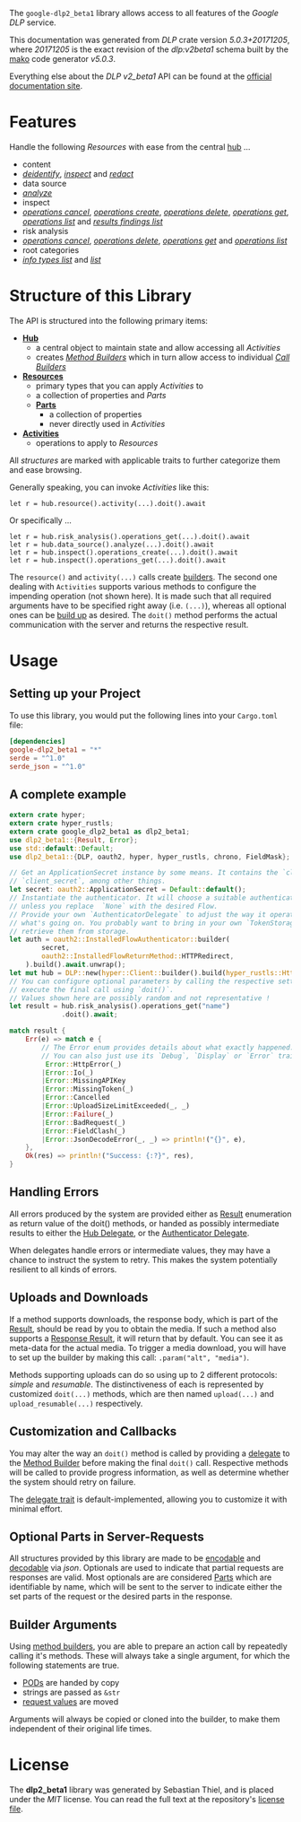 <!---
DO NOT EDIT !
This file was generated automatically from 'src/generator/templates/api/README.md.mako'
DO NOT EDIT !
-->
The `google-dlp2_beta1` library allows access to all features of the *Google DLP* service.

This documentation was generated from *DLP* crate version *5.0.3+20171205*, where *20171205* is the exact revision of the *dlp:v2beta1* schema built by the [mako](http://www.makotemplates.org/) code generator *v5.0.3*.

Everything else about the *DLP* *v2_beta1* API can be found at the
[official documentation site](https://cloud.google.com/dlp/docs/).
# Features

Handle the following *Resources* with ease from the central [hub](https://docs.rs/google-dlp2_beta1/5.0.3+20171205/google_dlp2_beta1/DLP) ...

* content
 * [*deidentify*](https://docs.rs/google-dlp2_beta1/5.0.3+20171205/google_dlp2_beta1/api::ContentDeidentifyCall), [*inspect*](https://docs.rs/google-dlp2_beta1/5.0.3+20171205/google_dlp2_beta1/api::ContentInspectCall) and [*redact*](https://docs.rs/google-dlp2_beta1/5.0.3+20171205/google_dlp2_beta1/api::ContentRedactCall)
* data source
 * [*analyze*](https://docs.rs/google-dlp2_beta1/5.0.3+20171205/google_dlp2_beta1/api::DataSourceAnalyzeCall)
* inspect
 * [*operations cancel*](https://docs.rs/google-dlp2_beta1/5.0.3+20171205/google_dlp2_beta1/api::InspectOperationCancelCall), [*operations create*](https://docs.rs/google-dlp2_beta1/5.0.3+20171205/google_dlp2_beta1/api::InspectOperationCreateCall), [*operations delete*](https://docs.rs/google-dlp2_beta1/5.0.3+20171205/google_dlp2_beta1/api::InspectOperationDeleteCall), [*operations get*](https://docs.rs/google-dlp2_beta1/5.0.3+20171205/google_dlp2_beta1/api::InspectOperationGetCall), [*operations list*](https://docs.rs/google-dlp2_beta1/5.0.3+20171205/google_dlp2_beta1/api::InspectOperationListCall) and [*results findings list*](https://docs.rs/google-dlp2_beta1/5.0.3+20171205/google_dlp2_beta1/api::InspectResultFindingListCall)
* risk analysis
 * [*operations cancel*](https://docs.rs/google-dlp2_beta1/5.0.3+20171205/google_dlp2_beta1/api::RiskAnalysiOperationCancelCall), [*operations delete*](https://docs.rs/google-dlp2_beta1/5.0.3+20171205/google_dlp2_beta1/api::RiskAnalysiOperationDeleteCall), [*operations get*](https://docs.rs/google-dlp2_beta1/5.0.3+20171205/google_dlp2_beta1/api::RiskAnalysiOperationGetCall) and [*operations list*](https://docs.rs/google-dlp2_beta1/5.0.3+20171205/google_dlp2_beta1/api::RiskAnalysiOperationListCall)
* root categories
 * [*info types list*](https://docs.rs/google-dlp2_beta1/5.0.3+20171205/google_dlp2_beta1/api::RootCategoryInfoTypeListCall) and [*list*](https://docs.rs/google-dlp2_beta1/5.0.3+20171205/google_dlp2_beta1/api::RootCategoryListCall)




# Structure of this Library

The API is structured into the following primary items:

* **[Hub](https://docs.rs/google-dlp2_beta1/5.0.3+20171205/google_dlp2_beta1/DLP)**
    * a central object to maintain state and allow accessing all *Activities*
    * creates [*Method Builders*](https://docs.rs/google-dlp2_beta1/5.0.3+20171205/google_dlp2_beta1/client::MethodsBuilder) which in turn
      allow access to individual [*Call Builders*](https://docs.rs/google-dlp2_beta1/5.0.3+20171205/google_dlp2_beta1/client::CallBuilder)
* **[Resources](https://docs.rs/google-dlp2_beta1/5.0.3+20171205/google_dlp2_beta1/client::Resource)**
    * primary types that you can apply *Activities* to
    * a collection of properties and *Parts*
    * **[Parts](https://docs.rs/google-dlp2_beta1/5.0.3+20171205/google_dlp2_beta1/client::Part)**
        * a collection of properties
        * never directly used in *Activities*
* **[Activities](https://docs.rs/google-dlp2_beta1/5.0.3+20171205/google_dlp2_beta1/client::CallBuilder)**
    * operations to apply to *Resources*

All *structures* are marked with applicable traits to further categorize them and ease browsing.

Generally speaking, you can invoke *Activities* like this:

```Rust,ignore
let r = hub.resource().activity(...).doit().await
```

Or specifically ...

```ignore
let r = hub.risk_analysis().operations_get(...).doit().await
let r = hub.data_source().analyze(...).doit().await
let r = hub.inspect().operations_create(...).doit().await
let r = hub.inspect().operations_get(...).doit().await
```

The `resource()` and `activity(...)` calls create [builders][builder-pattern]. The second one dealing with `Activities`
supports various methods to configure the impending operation (not shown here). It is made such that all required arguments have to be
specified right away (i.e. `(...)`), whereas all optional ones can be [build up][builder-pattern] as desired.
The `doit()` method performs the actual communication with the server and returns the respective result.

# Usage

## Setting up your Project

To use this library, you would put the following lines into your `Cargo.toml` file:

```toml
[dependencies]
google-dlp2_beta1 = "*"
serde = "^1.0"
serde_json = "^1.0"
```

## A complete example

```Rust
extern crate hyper;
extern crate hyper_rustls;
extern crate google_dlp2_beta1 as dlp2_beta1;
use dlp2_beta1::{Result, Error};
use std::default::Default;
use dlp2_beta1::{DLP, oauth2, hyper, hyper_rustls, chrono, FieldMask};

// Get an ApplicationSecret instance by some means. It contains the `client_id` and
// `client_secret`, among other things.
let secret: oauth2::ApplicationSecret = Default::default();
// Instantiate the authenticator. It will choose a suitable authentication flow for you,
// unless you replace  `None` with the desired Flow.
// Provide your own `AuthenticatorDelegate` to adjust the way it operates and get feedback about
// what's going on. You probably want to bring in your own `TokenStorage` to persist tokens and
// retrieve them from storage.
let auth = oauth2::InstalledFlowAuthenticator::builder(
        secret,
        oauth2::InstalledFlowReturnMethod::HTTPRedirect,
    ).build().await.unwrap();
let mut hub = DLP::new(hyper::Client::builder().build(hyper_rustls::HttpsConnectorBuilder::new().with_native_roots().https_or_http().enable_http1().build()), auth);
// You can configure optional parameters by calling the respective setters at will, and
// execute the final call using `doit()`.
// Values shown here are possibly random and not representative !
let result = hub.risk_analysis().operations_get("name")
             .doit().await;

match result {
    Err(e) => match e {
        // The Error enum provides details about what exactly happened.
        // You can also just use its `Debug`, `Display` or `Error` traits
         Error::HttpError(_)
        |Error::Io(_)
        |Error::MissingAPIKey
        |Error::MissingToken(_)
        |Error::Cancelled
        |Error::UploadSizeLimitExceeded(_, _)
        |Error::Failure(_)
        |Error::BadRequest(_)
        |Error::FieldClash(_)
        |Error::JsonDecodeError(_, _) => println!("{}", e),
    },
    Ok(res) => println!("Success: {:?}", res),
}

```
## Handling Errors

All errors produced by the system are provided either as [Result](https://docs.rs/google-dlp2_beta1/5.0.3+20171205/google_dlp2_beta1/client::Result) enumeration as return value of
the doit() methods, or handed as possibly intermediate results to either the
[Hub Delegate](https://docs.rs/google-dlp2_beta1/5.0.3+20171205/google_dlp2_beta1/client::Delegate), or the [Authenticator Delegate](https://docs.rs/yup-oauth2/*/yup_oauth2/trait.AuthenticatorDelegate.html).

When delegates handle errors or intermediate values, they may have a chance to instruct the system to retry. This
makes the system potentially resilient to all kinds of errors.

## Uploads and Downloads
If a method supports downloads, the response body, which is part of the [Result](https://docs.rs/google-dlp2_beta1/5.0.3+20171205/google_dlp2_beta1/client::Result), should be
read by you to obtain the media.
If such a method also supports a [Response Result](https://docs.rs/google-dlp2_beta1/5.0.3+20171205/google_dlp2_beta1/client::ResponseResult), it will return that by default.
You can see it as meta-data for the actual media. To trigger a media download, you will have to set up the builder by making
this call: `.param("alt", "media")`.

Methods supporting uploads can do so using up to 2 different protocols:
*simple* and *resumable*. The distinctiveness of each is represented by customized
`doit(...)` methods, which are then named `upload(...)` and `upload_resumable(...)` respectively.

## Customization and Callbacks

You may alter the way an `doit()` method is called by providing a [delegate](https://docs.rs/google-dlp2_beta1/5.0.3+20171205/google_dlp2_beta1/client::Delegate) to the
[Method Builder](https://docs.rs/google-dlp2_beta1/5.0.3+20171205/google_dlp2_beta1/client::CallBuilder) before making the final `doit()` call.
Respective methods will be called to provide progress information, as well as determine whether the system should
retry on failure.

The [delegate trait](https://docs.rs/google-dlp2_beta1/5.0.3+20171205/google_dlp2_beta1/client::Delegate) is default-implemented, allowing you to customize it with minimal effort.

## Optional Parts in Server-Requests

All structures provided by this library are made to be [encodable](https://docs.rs/google-dlp2_beta1/5.0.3+20171205/google_dlp2_beta1/client::RequestValue) and
[decodable](https://docs.rs/google-dlp2_beta1/5.0.3+20171205/google_dlp2_beta1/client::ResponseResult) via *json*. Optionals are used to indicate that partial requests are responses
are valid.
Most optionals are are considered [Parts](https://docs.rs/google-dlp2_beta1/5.0.3+20171205/google_dlp2_beta1/client::Part) which are identifiable by name, which will be sent to
the server to indicate either the set parts of the request or the desired parts in the response.

## Builder Arguments

Using [method builders](https://docs.rs/google-dlp2_beta1/5.0.3+20171205/google_dlp2_beta1/client::CallBuilder), you are able to prepare an action call by repeatedly calling it's methods.
These will always take a single argument, for which the following statements are true.

* [PODs][wiki-pod] are handed by copy
* strings are passed as `&str`
* [request values](https://docs.rs/google-dlp2_beta1/5.0.3+20171205/google_dlp2_beta1/client::RequestValue) are moved

Arguments will always be copied or cloned into the builder, to make them independent of their original life times.

[wiki-pod]: http://en.wikipedia.org/wiki/Plain_old_data_structure
[builder-pattern]: http://en.wikipedia.org/wiki/Builder_pattern
[google-go-api]: https://github.com/google/google-api-go-client

# License
The **dlp2_beta1** library was generated by Sebastian Thiel, and is placed
under the *MIT* license.
You can read the full text at the repository's [license file][repo-license].

[repo-license]: https://github.com/Byron/google-apis-rsblob/main/LICENSE.md

